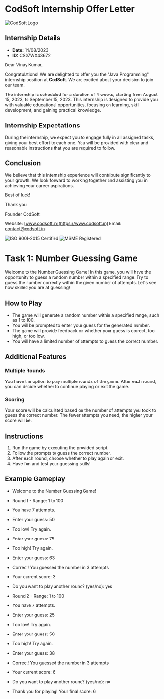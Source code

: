 # CodSoft Internship Offer Letter

![CodSoft Logo](https://www.codsoft.in/logo.png)

## Internship Details

- **Date:** 14/08/2023
- **ID:** CS07WX43672

Dear Vinay Kumar,

Congratulations! We are delighted to offer you the "Java Programming" internship position at **CodSoft**. We are excited about your decision to join our team.

The internship is scheduled for a duration of 4 weeks, starting from August 15, 2023, to September 15, 2023. This internship is designed to provide you with valuable educational opportunities, focusing on learning, skill development, and gaining practical knowledge.

## Internship Expectations

During the internship, we expect you to engage fully in all assigned tasks, giving your best effort to each one. You will be provided with clear and reasonable instructions that you are required to follow.

## Conclusion

We believe that this internship experience will contribute significantly to your growth. We look forward to working together and assisting you in achieving your career aspirations.

Best of luck!

Thank you,

Founder
CodSoft

Website: [www.codsoft.in](https://www.codsoft.in)
Email: contact@codsoft.in

![ISO 9001-2015 Certified](https://www.codsoft.in/iso-certified.png)
![MSME Registered](https://www.codsoft.in/msme-registered.png)

# Task 1:  Number Guessing Game

Welcome to the Number Guessing Game! In this game, you will have the opportunity to guess a random number within a specified range. Try to guess the number correctly within the given number of attempts. Let's see how skilled you are at guessing!

## How to Play

- The game will generate a random number within a specified range, such as 1 to 100.
- You will be prompted to enter your guess for the generated number.
- The game will provide feedback on whether your guess is correct, too high, or too low.
- You will have a limited number of attempts to guess the correct number.

## Additional Features

### Multiple Rounds

You have the option to play multiple rounds of the game. After each round, you can decide whether to continue playing or exit the game.

### Scoring

Your score will be calculated based on the number of attempts you took to guess the correct number. The fewer attempts you need, the higher your score will be.

## Instructions

1. Run the game by executing the provided script.
2. Follow the prompts to guess the correct number.
3. After each round, choose whether to play again or exit.
4. Have fun and test your guessing skills!

## Example Gameplay
- Welcome to the Number Guessing Game!

- Round 1 - Range: 1 to 100
- You have 7 attempts.

- Enter your guess: 50
- Too low! Try again.

- Enter your guess: 75
- Too high! Try again.

- Enter your guess: 63
- Correct! You guessed the number in 3 attempts.

- Your current score: 3

- Do you want to play another round? (yes/no): yes

- Round 2 - Range: 1 to 100
- You have 7 attempts.

- Enter your guess: 25
- Too low! Try again.

- Enter your guess: 50
- Too high! Try again.

- Enter your guess: 38
- Correct! You guessed the number in 3 attempts.

- Your current score: 6

- Do you want to play another round? (yes/no): no

- Thank you for playing! Your final score: 6
